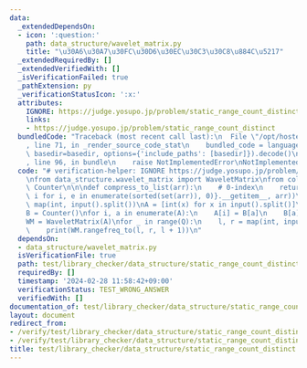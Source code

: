 ```yaml
---
data:
  _extendedDependsOn:
  - icon: ':question:'
    path: data_structure/wavelet_matrix.py
    title: "\u30A6\u30A7\u30FC\u30D6\u30EC\u30C3\u30C8\u884C\u5217"
  _extendedRequiredBy: []
  _extendedVerifiedWith: []
  _isVerificationFailed: true
  _pathExtension: py
  _verificationStatusIcon: ':x:'
  attributes:
    IGNORE: https://judge.yosupo.jp/problem/static_range_count_distinct
    links:
    - https://judge.yosupo.jp/problem/static_range_count_distinct
  bundledCode: "Traceback (most recent call last):\n  File \"/opt/hostedtoolcache/PyPy/3.10.13/x64/lib/pypy3.10/site-packages/onlinejudge_verify/documentation/build.py\"\
    , line 71, in _render_source_code_stat\n    bundled_code = language.bundle(stat.path,\
    \ basedir=basedir, options={'include_paths': [basedir]}).decode()\n  File \"/opt/hostedtoolcache/PyPy/3.10.13/x64/lib/pypy3.10/site-packages/onlinejudge_verify/languages/python.py\"\
    , line 96, in bundle\n    raise NotImplementedError\nNotImplementedError\n"
  code: "# verification-helper: IGNORE https://judge.yosupo.jp/problem/static_range_count_distinct\n\
    \nfrom data_structure.wavelet_matrix import WaveletMatrix\nfrom collections import\
    \ Counter\n\n\ndef compress_to_list(arr):\n    # 0-index\n    return list(map({e:\
    \ i for i, e in enumerate(sorted(set(arr)), 0)}.__getitem__, arr))\n\n\nN, Q =\
    \ map(int, input().split())\nA = [int(x) for x in input().split()]\nA = compress_to_list(A)\n\
    B = Counter()\nfor i, a in enumerate(A):\n    A[i] = B[a]\n    B[a] = i + 1\n\n\
    WM = WaveletMatrix(A)\nfor _ in range(Q):\n    l, r = map(int, input().split())\n\
    \    print(WM.rangefreq_to(l, r, l + 1))\n"
  dependsOn:
  - data_structure/wavelet_matrix.py
  isVerificationFile: true
  path: test/library_checker/data_structure/static_range_count_distinct.test.py
  requiredBy: []
  timestamp: '2024-02-28 11:58:42+09:00'
  verificationStatus: TEST_WRONG_ANSWER
  verifiedWith: []
documentation_of: test/library_checker/data_structure/static_range_count_distinct.test.py
layout: document
redirect_from:
- /verify/test/library_checker/data_structure/static_range_count_distinct.test.py
- /verify/test/library_checker/data_structure/static_range_count_distinct.test.py.html
title: test/library_checker/data_structure/static_range_count_distinct.test.py
---
```

